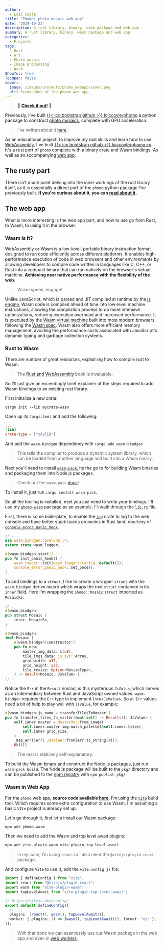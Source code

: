 ```yaml
---
author:
  - Loïc Coyle
title: "Phomo: photo mosaic web app"
date: "2024-10-22"
description: A rust library, binary, wasm package and web app
summary: A rust library, binary, wasm package and web app
categories:
  - Projects
tags:
  - Rust
  - Art
  - Photo mosaic
  - Image processing
  - Wasm
ShowToc: true
TocOpen: false
cover:
  image: /images/projects/phomo_webapp/cover.png
  alt: Screenshot of the phomo web app
---
```


> 🚀 **[Check it out!](https://phomo.loiccoyle.com)** 🚀

Previously, I've built [{{< ico bootstrap github >}} loiccoyle/phomo](https://github.com/loiccoyle/phomo) a python package to construct [photo mosaics](https://en.wikipedia.org/wiki/Photographic_mosaic), complete with GPU acceleration.

> I've written about it [here](https://loiccoyle.com/projects/phomo).

As an educational project, to improve my rust skills and learn how to use [WebAssembly](https://webassembly.org/), I've built [{{< ico bootstrap github >}} loiccoyle/phomo-rs](https://github.com/loiccoyle/phomo-rs). It's a rust port of `phomo` complete with a binary crate and Wasm bindings. As well as an accompanying [web app](https://phomo.loiccoyle.com).

## The rusty part

There isn't much point delving into the inner workings of the rust library itself, as it is essentially a direct port of the `phomo` python package I've previously built. **If you're curious about it, you can [read about it](https://loiccoyle.com/projects/phomo).**

## The web app

What is more interesting is the web app part, and how to use go from Rust, to Wasm, to using it in the browser.

### Wasm is it?

WebAssembly or Wasm is a low-level, portable binary instruction format designed to run code efficiently across different platforms. It enables high-performance execution of code in web browsers and other environments by allowing developers to compile code written in languages like C, C++, or Rust into a compact binary that can run natively on the browser's virtual machine. **Achieving near native performance with the flexibility of the web.**

> Wasm speed, engage!

Unlike JavaScript, which is parsed and JIT compiled at runtime by the [js engine](https://en.wikipedia.org/wiki/JavaScript_engine), Wasm code is compiled ahead of time into low-level machine instructions, allowing the compilation process to do more intensive optimizations, reducing execution overhead and increased performance. It is executed by the [Wasm virtual machine](https://en.wikipedia.org/wiki/WebAssembly#Virtual_machine) built into most modern browsers, following the [Wasm spec](https://webassembly.github.io/spec/). Wasm also offers more efficient memory management, avoiding the performance costs associated with JavaScript's dynamic typing and garbage collection systems.

### Rust to Wasm

There are number of great resources, explaining how to compile rust to Wasm.

> The [Rust and WebAssembly](https://rustwasm.github.io/docs/book/) book is invaluable.

So I'll just give an exceedingly brief explainer of the steps required to add Wasm bindings to an existing rust library.

First initialize a new crate:

```Sh
cargo init --lib mycrate-wasm
```

Open up its `Cargo.toml` and add the following:

```toml
...
[lib]
crate-type = ["cdylib"]
```

And add the `wasm-bindgen` dependency with `cargo add wasm-bindgen`

> This tells the compiler to produce a dynamic system library, which can be loaded from another language and built into a Wasm binary.

Next you'll need to install [`wasm-pack`](https://webassembly.github.io/spec/), its the go to for building Wasm binaries and packaging them into Node.js packages.

> Check out the `wasm-pack` [docs](https://rustwasm.github.io/docs/wasm-pack/)!

To install it, just run `cargo install wasm-pack`.

So all the tooling is installed, next you just need to write your bindings. I'll use my [`phomo-wasm`](https://github.com/loiccoyle/phomo-rs/tree/main/phomo-wasm) package as an example. I'll walk through the [`lib.rs`](https://github.com/loiccoyle/phomo-rs/blob/main/phomo-wasm/src/lib.rs) file.

First, there is some boilerplate, to enable the [`log`](https://docs.rs/log/latest/log/) crate to log to the web console and have better stack traces on panics in Rust land, courtesy of [`console_error_panic_hook`](https://docs.rs/console_error_panic_hook/latest/console_error_panic_hook/).

```rust
// ...
use wasm_bindgen::prelude::*;
extern crate wasm_logger;

#[wasm_bindgen(start)]
pub fn init_panic_hook() {
    wasm_logger::init(wasm_logger::Config::default());
    console_error_panic_hook::set_once();
}

```

To add bindings to a `struct`, I like to create a wrapper `struct` with the `wasm_bindgen` derive macro which wraps the rust `struct` contained in its `inner` field. Here I'm wrapping the `phomo::Mosaic` `struct` imported as `MosaicRs`:

```rust
// ...
#[wasm_bindgen]
pub struct Mosaic {
    inner: MosaicRs,
}

#[wasm_bindgen]
impl Mosaic {
    #[wasm_bindgen(constructor)]
    pub fn new(
        master_img_data: &[u8],
        tile_imgs_data: js_sys::Array,
        grid_width: u32,
        grid_height: u32,
        tile_resize: Option<ResizeType>,
    ) -> Result<Mosaic, JsValue> {
// ...
```

Notice the `Err` in the `Result` nomad, is this mysterious `JsValue`, which serves as an intermediary between Rust and JavaScript owned values. `wasm-bindgen` requires the `Err` type to implement `Into<JsValue>`. So all `Err` values need a bit of help to play well with `JsValue`, for example:

```rust {hl_lines=[7]}
#[wasm_bindgen(js_name = transferTilesToMaster)]
pub fn transfer_tiles_to_master(&mut self) -> Result<(), JsValue> {
    self.inner.master = MasterRs::from_image(
        self.inner.master.img.match_palette(&self.inner.tiles),
        self.inner.grid_size,
    )
    .map_err(|err| JsValue::from(err.to_string()))?;
    Ok(())
```

> The rest is relatively self-explanatory.

To build the Wasm binary and construct the Node.js packages, just run `wasm-pack build`. The Node.js package will be built to the `pkg/` directory and can be published to the [npm registry](https://www.npmjs.com/package/phomo-wasm) with `npm publish pkg/`.

### Wasm in Web App

For the `phomo` web app, **source code available [here](https://github.com/loiccoyle/phomo-rs/tree/gh-pages)**, I'm using the [`Vite`](https://vite.dev) build tool. Which requires some extra configuration to use Wasm. I'm assuming a basic `VIte` project is already set up.

Let's go through it, first let's install our Wasm package:

```sh
npm add phomo-wasm
```

Then we need to add the Wasm and top level await plugins:

```sh
npm add vite-plugin-wasm vite-plugin-top-level-await
```

> In my case, I'm using `react` so I also need the `@vitejs/plugin-react` package.

And configure `Vite` to use it, edit the `vite.config.js` file:

```ts {hl_lines=[9,10]}
import { defineConfig } from "vite";
import react from "@vitejs/plugin-react";
import wasm from "vite-plugin-wasm";
import topLevelAwait from "vite-plugin-top-level-await";

// https://vitejs.dev/config/
export default defineConfig({
  // ...
  plugins: [react(), wasm(), topLevelAwait()],
  worker: { plugins: () => [wasm(), topLevelAwait()], format: "es" },
});
```

> With that done we can seamlessly use our Wasm package in the web app and even in [web workers](https://web.dev/learn/performance/web-worker-overview).

<!-- ### A couple gotchas -->
<!---->
<!-- - [`rayon`](https://docs.rs/rayon) [doesn't play too well with Wasm](https://github.com/rayon-rs/rayon/tree/97c1133c2366a301a2d4ab35cf686bca7f74830f?tab=readme-ov-file#usage-with-webassembly), there are ways to get it to work, using [`wasm-bindgen-rayon`](https://github.com/RReverser/wasm-bindgen-rayon), but it requires a bit of setup and I haven't had much success. -->
